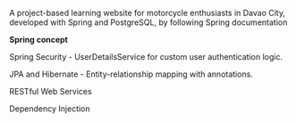 A project-based learning website for motorcycle enthusiasts in Davao City, developed with Spring and PostgreSQL, by following Spring documentation

**Spring concept**

Spring Security - UserDetailsService for custom user authentication logic.

JPA and Hibernate - Entity-relationship mapping with annotations.

RESTful Web Services

Dependency Injection
